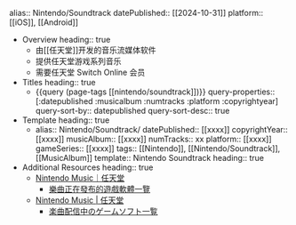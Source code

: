 alias:: Nintendo/Soundtrack
datePublished:: [[2024-10-31]]
platform:: [[iOS]], [[Android]]

- Overview
  heading:: true
	- 由[[任天堂]]开发的音乐流媒体软件
	- 提供任天堂游戏系列音乐
	- 需要任天堂 Switch Online 会员
- Titles
  heading:: true
	- {{query (page-tags [[nintendo/soundtrack]])}}
	  query-properties:: [:datepublished :musicalbum :numtracks :platform :copyrightyear]
	  query-sort-by:: datepublished
	  query-sort-desc:: true
- Template
  heading:: true
	- alias:: Nintendo/Soundtrack/
	  datePublished:: [[xxxx]]
	  copyrightYear:: [[xxxx]]
	  musicAlbum:: [[xxxx]]
	  numTracks:: xx
	  platform:: [[xxxx]]
	  gameSeries:: [[xxxx]]
	  tags:: [[Nintendo]], [[Nintendo/Soundtrack]], [[MusicAlbum]]
	  template:: Nintendo Soundtrack
	  heading:: true
- Additional Resources
  heading:: true
	- [Nintendo Music｜任天堂](https://www.nintendo.com.hk/nintendo-music/index.html)
		- [樂曲正在發布的遊戲軟體一覽](https://www.nintendo.com.hk/nintendo-music/titles/)
	- [Nintendo Music | 任天堂](https://www.nintendo.com/jp/nintendo-music/index.html)
		- [楽曲配信中のゲームソフト一覧](https://www.nintendo.com/jp/nintendo-music/titles/index.html)
